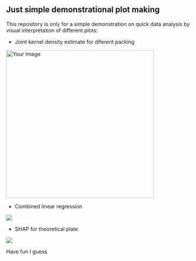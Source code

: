 ## Just simple demonstrational plot making
This repository is only for a simple demonstration on quick data analysis
by visual interpretation of different plots:
* Joint kernel density estimate for diferent packing
<img src="https://github.com/AnthonyP57/inzynieria_sem5/blob/main/example_photos/wrpt%20od%20e.png" alt="Your Image" width="400" height="400">

* Combined linear regression

![](https://github.com/AnthonyP57/inzynieria_sem5/blob/main/example_photos/linear_wrpt_by_d.png)

* SHAP for theoretical plate

![](https://github.com/AnthonyP57/inzynieria_sem5/blob/main/example_photos/shap.png)

Have fun I guess
